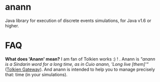 anann
=====

Java library for execution of discrete events simulations, for Java v1.6 or higher.

FAQ
===
**What does 'Anann' mean?** I am fan of Tolkien works :) ! . Anann is _"anann is a Sindarin word for a long time, as in Cuio anann, 'Long live [them]'"_ ([Tolkien Gateway](http://tolkiengateway.net/wiki/Anann)). And anann is intended to help you to manage precisely that: time (in your simulations).

